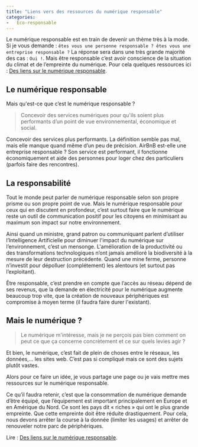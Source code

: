 ```yaml
---
title: "Liens vers des ressources du numérique responsable"
categories:
-   Eco-responsable
---
```


Le numérique responsable est en train de devenir un thème très à la mode. Si je vous demande : `êtes vous une personne responsable ? êtes vous une entreprise responsable ?` La réponse sera dans une très grande majorité des cas : `Oui !`. Mais être responsable c’est avoir conscience de la situation du climat et de l’empreinte du numérique. Pour cela quelques ressources ici : [Des liens sur le numérique responsable](/liens/numeriques-responsables/).

## Le numérique responsable

Mais qu'est-ce que c’est le numérique responsable ?

> Concevoir des services numériques pour qu'ils soient plus performants d’un point de vue environnemental, économique et social.

Concevoir des services plus performants. La définition semble pas mal, mais elle manque quand même d’un peu de précision. AirBnB est-elle une entreprise responsable ? Son service est performant, il fonctionne économiquement et aide des personnes pour loger chez des particuliers (parfois faire des rencontres).

## La responsabilité

Tout le monde peut parler de numérique responsable selon son propre prisme ou son propre point de vue. Mais le numérique responsable pour ceux qui en discutent en profondeur, c’est surtout faire que le numérique reste un outil de communication positif pour les citoyens en minimisant au maximum son impact sur notre environnement.

Ainsi quand un ministre, grand patron ou communiquant parlent d’utiliser l’Intelligence Artificielle pour diminuer l'impact du numérique sur l’environnement, c’est un mensonge. L'amélioration de la productivité ou des transformations technologiques n’ont jamais amélioré la biodiversité à la mesure de leur destruction précédente. Quand une mine ferme, personne n’investit pour dépolluer (complétement) les alentours (et surtout pas l’exploitant).

Être responsable, c’est prendre en compte que l’accès au réseau dépend de ses revenus, que la demande en électricité pour le numérique augmente beaucoup trop vite, que la création de nouveaux périphériques est compromise à moyen terme (il faudra faire durer l'existant).

## Mais le numérique ?

> Le numérique m'intéresse, mais je ne perçois pas bien comment on peut ce que ça concerne concrètement et ce sur quels levies agir ?

Et bien, le numérique, c’est fait de plein de choses entre le réseaux, les données,… les sites web. C’est pas si compliqué mais ce sont des sujets plutôt vastes.

Alors pour ce faire un idée, je vous partage une page ou je vais mettre mes ressources sur le numérique responsable.

Ce qu’il faudra retenir, c’est que la consommation de numérique demande d’être équipé, que l’équipement est important principalement en Europe et en Amérique du Nord. Ce sont les pays dit « riches » qui ont le plus grande empreinte. Que cette empreinte doit être réduite drastiquement. Pour cela, nous devons arrêter la course à la donnée (limiter les usages) et arrêter de renouveler notre parc de périphériques.

Lire : [Des liens sur le numérique responsable](/liens/numeriques-responsables/).
